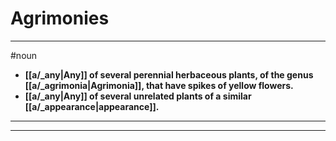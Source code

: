 # Agrimonies
---
#noun
- **[[a/_any|Any]] of several perennial herbaceous plants, of the genus [[a/_agrimonia|Agrimonia]], that have spikes of yellow flowers.**
- **[[a/_any|Any]] of several unrelated plants of a similar [[a/_appearance|appearance]].**
---
---
